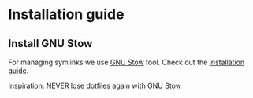 # Installation guide

## Install GNU Stow

For managing symlinks we use [GNU Stow](https://www.gnu.org/software/stow/) tool. Check out the [installation guide](/docs/INSTALL_STOW.md).

Inspiration: [NEVER lose dotfiles again with GNU Stow](https://www.youtube.com/watch?v=NoFiYOqnC4o)
